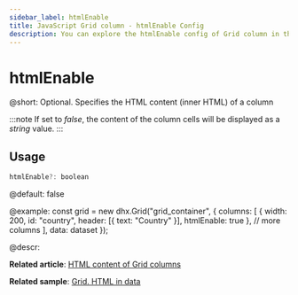 ```yaml
---
sidebar_label: htmlEnable
title: JavaScript Grid column - htmlEnable Config 
description: You can explore the htmlEnable config of Grid column in the documentation of the DHTMLX JavaScript UI library. Browse developer guides and API reference, try out code examples and live demos, and download a free 30-day evaluation version of DHTMLX Suite.
---
```


# htmlEnable

@short: Optional. Specifies the HTML content (inner HTML) of a column

:::note
If set to *false*, the content of the column cells will be displayed as a *string* value.
:::

## Usage

~~~jsx
htmlEnable?: boolean
~~~

@default: false

@example:
const grid = new dhx.Grid("grid_container", {
    columns: [
        {
            width: 200, id: "country", header: [{ text: "Country" }],
            htmlEnable: true
        }, 
        // more columns
    ],
    data: dataset
});

@descr:

**Related article**: [HTML content of Grid columns](grid/configuration.md#html-content-of-grid-columns)

**Related sample**: [Grid. HTML in data](https://snippet.dhtmlx.com/chitkvkc)